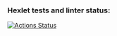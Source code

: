 ### Hexlet tests and linter status:
[![Actions Status](https://github.com/Igorg599/frontend-project-12/workflows/hexlet-check/badge.svg)](https://github.com/Igorg599/frontend-project-12/actions)
